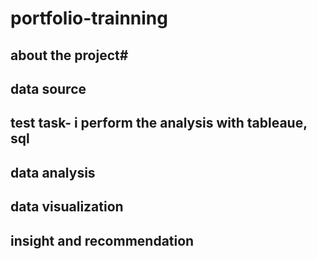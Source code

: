 # portfolio-trainning
## about the project# 
## data source
## test task- i perform the analysis with tableaue, sql
## data analysis
## data visualization
## insight and recommendation
